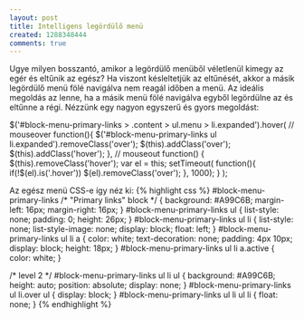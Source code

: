 ```yaml
---
layout: post
title: Intelligens legördülő menü
created: 1288348444
comments: true
---
```

Ugye milyen bosszantó, amikor a legördülő menüből véletlenül kimegy az egér és eltűnik az egész? Ha viszont késleltetjük az eltűnését, akkor a másik legördülő menü fölé navigálva nem reagál időben a menü. Az ideális megoldás az lenne, ha a másik menü fölé navigálva egyből legördülne az és eltűnne a régi. Nézzünk egy nagyon egyszerű és gyors megoldást:

<javascript>
  $('#block-menu-primary-links > .content > ul.menu > li.expanded').hover(
  // mouseover
  function(){
    $('#block-menu-primary-links ul li.expanded').removeClass('over');
    $(this).addClass('over');
    $(this).addClass('hover');
  },
  // mouseout
  function() {
    $(this).removeClass('hover');
    var el = this;
    setTimeout( function(){
      if(!$(el).is('.hover')) $(el).removeClass('over');
    }, 1000);
  }
  );
</javascript>

Az egész menü CSS-e így néz ki:
{% highlight css %}
#block-menu-primary-links /* "Primary links" block */ {
  background: #A99C6B;
  margin-left: 16px;
  margin-right: 16px;
}
#block-menu-primary-links ul {
  list-style: none;
  padding: 0;
  height: 26px;
}
#block-menu-primary-links ul li {
  list-style: none;
  list-style-image: none;
  display: block;
  float: left;
}
#block-menu-primary-links ul li a {
  color: white;
  text-decoration: none;
  padding: 4px 10px;
  display: block;
  height: 18px;
}
#block-menu-primary-links ul li a.active {
  color: white;
}

/* level 2 */
#block-menu-primary-links ul li ul {
  background: #A99C6B;
  height: auto;
  position: absolute;
  display: none;
}
#block-menu-primary-links ul li.over ul {
  display: block;
}
#block-menu-primary-links ul li ul li {
  float: none;
}
{% endhighlight %}
